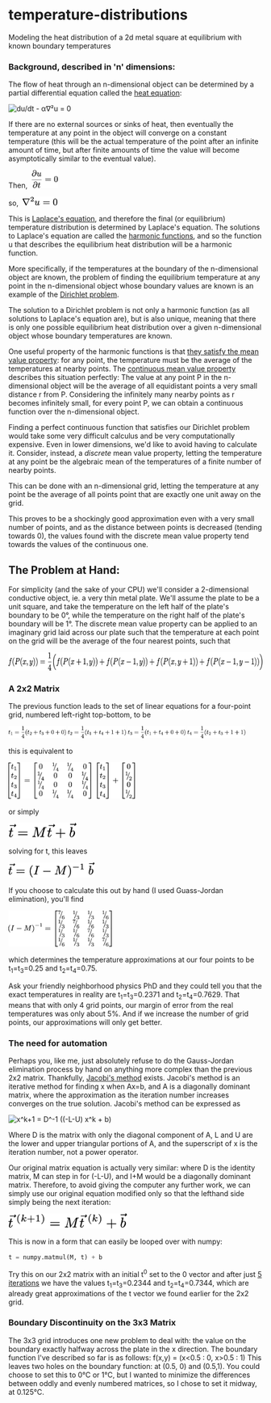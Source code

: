 # temperature-distributions
Modeling the heat distribution of a 2d metal square at equilibrium with known boundary temperatures

### Background, described in 'n' dimensions:

The flow of heat through an n-dimensional object can be determined by a partial differential equation called the [heat equation](https://en.wikipedia.org/wiki/Heat_equation "Wikipedia - Heat Equation"):

![du/dt - α∇²u = 0](https://wikimedia.org/api/rest_v1/media/math/render/svg/3edc07e9067b68e6057723653f7c3e7403889598 "the heat equation")

If there are no external sources or sinks of heat, then eventually the temperature at any point in the object will converge on a constant temperature (this will be the actual temperature of the point after an infinite amount of time, but after finite amounts of time the value will become asymptotically similar to the eventual value).

Then, &nbsp;<img src="figures/frac_del-u_del-t.png" height="36" alt="du/dt = 0" title="">

so, &nbsp;<img src="figures/nabla2_u_0.png" height="18" alt="∇²u = 0" title="">

This is [Laplace's equation](https://en.wikipedia.org/wiki/Laplace%27s_equation "Laplace's equation"), and therefore the final (or equilibrium) temperature distribution is determined by Laplace's equation.
The solutions to Laplace's equation are called the [harmonic functions](https://en.wikipedia.org/wiki/Harmonic_function "Harmonic Function"), and so the function u that describes the equilibrium heat distribution will be a harmonic function.

More specifically, if the temperatures at the boundary of the n-dimensional object are known, the problem of finding the equilibrium temperature at any point in the n-dimensional object whose boundary values are known is an example of the [Dirichlet problem](https://en.wikipedia.org/wiki/Dirichlet_problem "Dirichlet problem").

The solution to a Dirichlet problem is not only a harmonic function (as all solutions to Laplace's equation are), but is also unique, meaning that there is only one possible equilibrium heat distribution over a given n-dimensional object whose boundary temperatures are known.

One useful property of the harmonic functions is that [they satisfy the mean value property](https://en.wikipedia.org/wiki/Harmonic_function#The_mean_value_property "Wikipedia - Harmonic function : The mean value property"): for any point, the temperature must be the average of the temperatures at nearby points.
The [continuous mean value property](https://sites.math.washington.edu/~morrow/336_13/mvp1.pdf "University of Washington : Math - Mean Value Property") describes this situation perfectly: The value at any point P in the n-dimensional object will be the average of all equidistant points a very small distance r from P. Considering the infinitely many nearby points as r becomes infinitely small, for every point P, we can obtain a continuous function over the n-dimensional object.

Finding a perfect continuous function that satisfies our Dirichlet problem would take some very difficult calculus and be very computationally expensive. Even in lower dimensions, we'd like to avoid having to calculate it.
Consider, instead, a *discrete* mean value property, letting the temperature at any point be the algebraic mean of the temperatures of a finite number of nearby points.

This can be done with an n-dimensional grid, letting the temperature at any point be the average of all points point that are exactly one unit away on the grid.

This proves to be a shockingly good approximation even with a very small number of points, and as the distance between points is decreased (tending towards 0), the values found with the discrete mean value property tend towards the values of the continuous one.

## The Problem at Hand:
For simplicity (and the sake of your CPU) we'll consider a 2-dimensional conductive object, ie. a very thin metal plate.
We'll assume the plate to be a unit square, and take the temperature on the left half of the plate's boundary to be 0°, while the temperature on the right half of the plate's boundary will be 1°.
The discrete mean value property can be applied to an imaginary grid laid across our plate such that the temperature at each point on the grid will be the average of the four nearest points, such that

<img src="figures/f_pxy_equals.png" height="36" alt="f(P(x,y)) = 1/4 ( f(P(x+1,y)) + f(P(x-1,y)) + f(P(x,y+1)) + f(P(x-1,y-1)) )">

### A 2x2 Matrix
The previous function leads to the set of linear equations for a four-point grid, numbered left-right top-bottom, to be

<img src="figures/t1_lin_sys.png" height="24" alt="t<sub>1</sub>= (1/4) (t<sub>2</sub> + t<sub>3</sub> + 0 + 0)" title="">

<img src="figures/t2_lin_sys.png" height="24" alt="t<sub>2</sub>= (1/4) (t<sub>1</sub> + t<sub>4</sub> + 1 + 1)" title="">

<img src="figures/t3_lin_sys.png" height="24" alt="t<sub>3</sub>= (1/4) (t<sub>1</sub> + t<sub>4</sub> + 0 + 0)" title="">

<img src="figures/t4_lin_sys.png" height="24" alt="t<sub>4</sub>= (1/4) (t<sub>2</sub> + t<sub>3</sub> + 1 + 1)" title="">

this is equivalent to

<img src="figures/t_exp_lin_sys.png" height="72" alt="t=Mt+b expanded" title="">

or simply

<img src="figures/t_smol_lin_sys.png" height="30" alt="t=Mt+b expanded" title="">

solving for t, this leaves

<img src="figures/t_I-M_-1.png" height="30" alt="t=(I-M)<sup>-1</sup> b" title="">


If you choose to calculate this out by hand (I used Guass-Jordan elimination), you'll find

<img src="figures/I-M_inv_eq.png" height="72" alt="what (I-M)<sup>-1</sup> equals" title="">

which determines the temperature approximations at our four points to be t<sub>1</sub>=t<sub>3</sub>=0.25 and t<sub>2</sub>=t<sub>4</sub>=0.75.

Ask your friendly neighborhood physics PhD and they could tell you that the exact temperatures in reality are t<sub>1</sub>=t<sub>3</sub>=0.2371 and t<sub>2</sub>=t<sub>4</sub>=0.7629. That means that with only 4 grid points, our margin of error from the real temperatures was only about 5%.
And if we increase the number of grid points, our approximations will only get better.

### The need for automation
Perhaps you, like me, just absolutely refuse to do the Gauss-Jordan elimination process by hand on anything more complex than the previous 2x2 matrix.
Thankfully, [Jacobi's method](https://www.maa.org/press/periodicals/loci/joma/iterative-methods-for-solving-iaxi-ibi-jacobis-method "Mathematical Association of America - Iterative Methods for Solving Ax = b - Jacobi's Method") exists.
Jacobi's method is an iterative method for finding x when Ax=b, and A is a diagonally dominant matrix, where the approximation as the iteration number increases converges on the true solution.
Jacobi's method can be expressed as

<img src="https://www.maa.org/sites/default/files/images/cms_upload/JacobisMethod435220.gif" height="30" alt="x^k+1 = D^-1 ((-L-U) x^k + b)" title="Jacobi's method">

Where D is the matrix with only the diagonal component of A, L and U are the lower and upper triangular portions of A, and the superscript of x is the iteration number, not a power operator.

Our original matrix equation is actually very similar: where D is the identity matrix, M can step in for (-L-U), and I+M would be a diagonally dominant matrix. Therefore, to avoid giving the computer any further work, we can simply use our original equation modified only so that the lefthand side simply being the next iteration:

<img src="figures/t_k+1.png" height="30" alt="t^k+1 = Mt^k + b" title="">

This is now in a form that can easily be looped over with numpy:

```python
t = numpy.matmul(M, t) + b
```

Try this on our 2x2 matrix with an initial t<sup>0</sup> set to the 0 vector
and after just <a href="figures/5_iter.png" >5 iterations</a> we have the values t<sub>1</sub>=t<sub>3</sub>=0.2344 and t<sub>2</sub>=t<sub>4</sub>=0.7344, which are already great approximations of the t vector we found earlier for the 2x2 grid.

### Boundary Discontinuity on the 3x3 Matrix
The 3x3 grid introduces one new problem to deal with: the value on the boundary exactly halfway across the plate in the x direction.
The boundary function I've described so far is as follows: f(x,y) = (x<0.5 : 0, x>0.5 : 1)
This leaves two holes on the boundary function: at (0.5, 0) and (0.5,1). You could choose to set this to 0°C or 1°C, but I wanted to minimize the differences between oddly and evenly numbered matrices, so I chose to set it midway, at 0.125°C.
